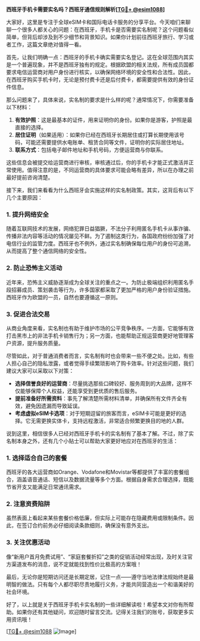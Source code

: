 **西班牙手机卡需要实名吗？西班牙通信规则解析[[TG💪+ @esim1088](https://t.me/s/esim1088)]**

大家好，这里是专注于全球eSIM卡和国际电话卡服务的分享平台。今天咱们来聊聊一个很多人都关心的问题：在西班牙，手机卡是否需要实名制呢？这个问题看似简单，但背后却涉及到不少细节和背景知识。如果你计划前往西班牙旅行、学习或者工作，这篇文章绝对值得一看。

首先，让我们明确一点：西班牙的手机卡确实需要实名登记。这在全球范围内其实是一个普遍现象，并不是西班牙独有的规定。根据欧盟的相关法规，所有成员国都要求电信运营商对用户身份进行核实，以确保网络环境的安全性和合法性。因此，在西班牙购买手机卡时，无论是预付费卡还是后付费卡，都需要提供有效的身份证件信息。

那么问题来了，具体来说，实名制的要求是什么样的呢？通常情况下，你需要准备以下材料：

1. **有效护照**：这是最基本的证件，用来证明你的身份。如果你是游客，护照是最直接的选择。
2. **居住证明**（如果适用）：如果你已经在西班牙长期居住或打算长期使用该号码，可能还需要提供水电账单、租赁合同等文件，证明你的实际居住地址。
3. **联系方式**：包括电子邮件地址和手机号码，方便运营商与你联系。

这些信息会被提交给运营商进行审核，审核通过后，你的手机卡才能正式激活并正常使用。值得注意的是，不同运营商的具体要求可能会略有差异，所以在办理之前最好提前咨询清楚。

接下来，我们来看看为什么西班牙会实施这样的实名制政策。其实，这背后有以下几个主要原因：

### **1. 提升网络安全**
随着互联网技术的发展，网络犯罪日益猖獗，不法分子利用匿名手机卡从事诈骗、传播非法内容等活动的情况屡见不鲜。为了遏制这类行为，各国政府纷纷加强了对电信行业的监管力度。西班牙也不例外，通过实名制确保每位用户的身份可追溯，从而提高了整个通信网络的安全性。

### **2. 防止恐怖主义活动**
近年来，恐怖主义威胁逐渐成为全球关注的重点之一。为防止极端组织利用匿名手段招募成员、策划袭击等行为，许多国家都采取了更加严格的用户身份验证措施。西班牙作为欧盟的一员，自然也要遵循这一原则。

### **3. 促进合法交易**
从商业角度来看，实名制也有助于维护市场的公平竞争秩序。一方面，它能够有效打击黑市上的非法手机卡销售行为；另一方面，也能帮助正规运营商更好地管理客户资源，提升服务质量。

尽管如此，对于普通消费者而言，实名制有时也会带来一些不便之处。比如，有些人担心自己的隐私泄露，或者觉得手续繁琐影响了购卡效率。针对这些问题，我们建议大家可以采取以下对策：

- **选择信誉良好的运营商**：尽量挑选那些口碑较好、服务周到的大品牌，这样不仅能够保障个人权益，还能享受到更优质的售后服务。
- **提前准备好所需资料**：事先了解清楚所需材料清单，并确保所有文件齐全有效，避免因遗漏而导致延误。
- **考虑虚拟eSIM卡选项**：对于短期逗留的旅客而言，eSIM卡可能是更好的选择。它无需更换实体卡，支持远程激活，非常适合频繁更换目的地的人群。

说到这里，相信很多人已经对西班牙手机卡的实名制有了基本了解。不过，除了实名制本身之外，还有几个小贴士可以帮助大家更好地应对在西班牙的生活：

### **1. 选择适合自己的套餐**
西班牙的各大运营商如Orange、Vodafone和Movistar等都提供了丰富的套餐组合，涵盖语音通话、短信以及数据流量等多个方面。根据自身需求合理选择，既能节省开支又能满足日常通讯需求。

### **2. 注意资费陷阱**
虽然表面上看起来某些套餐价格低廉，但实际上可能存在隐藏费用或限制条件。因此，在签订合约前务必仔细阅读条款细则，确保没有意外支出。

### **3. 关注优惠活动**
像“新用户首月免费试用”、“家庭套餐折扣”之类的促销活动经常出现，及时关注官方渠道发布的消息，说不定就能找到性价比极高的方案哦！

最后，无论你是短期访问还是长期定居，记住一点——遵守当地法律法规始终是最明智的做法。只有每个人都尽职尽责地履行义务，才能共同营造出一个和谐美好的社会环境。

好了，以上就是关于西班牙手机卡实名制的一些详细解读啦！希望本文对你有所帮助。如果你还有其他疑问，欢迎随时留言交流。记得关注我们的账号，获取更多实用资讯哦！

[[TG💪+ @esim1088](https://t.me/s/esim1088) ![Image](https://i.postimg.cc/4NQfJmqS/Snipaste-2025-05-13-00-14-12.png)]